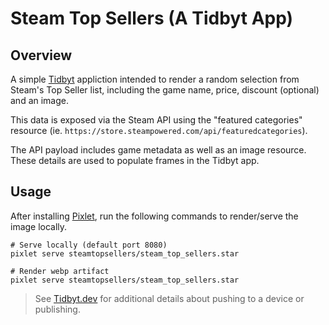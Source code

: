 # Steam Top Sellers (A Tidbyt App)

## Overview
A simple [Tidbyt](https://tidbyt.com/) appliction intended to render a random selection from Steam's Top Seller list, including the game name, price, discount (optional) and an image.

This data is exposed via the Steam API using the "featured categories" resource (ie. `https://store.steampowered.com/api/featuredcategories`).

The API payload includes game metadata as well as an image resource. These details are used to populate frames in the Tidbyt app.

## Usage
After installing [Pixlet](https://tidbyt.dev/docs/build/installing-pixlet), run the following commands to render/serve the image locally. 

```
# Serve locally (default port 8080)
pixlet serve steamtopsellers/steam_top_sellers.star

# Render webp artifact
pixlet serve steamtopsellers/steam_top_sellers.star
```

> See [Tidbyt.dev](https://tidbyt.dev/) for additional details about pushing to a device or publishing.